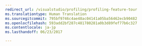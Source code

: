 ```yaml
---
redirect_url: /visualstudio/profiling/profiling-feature-tour
ms.translationtype: Human Translation
ms.sourcegitcommit: 795bf9746c4ae48ac04141a05ba56462ecb90482
ms.openlocfilehash: 593add2bf287c481780281a0b3d89fef77b6c327
ms.contentlocale: ja-jp
ms.lasthandoff: 06/23/2017

---
```

